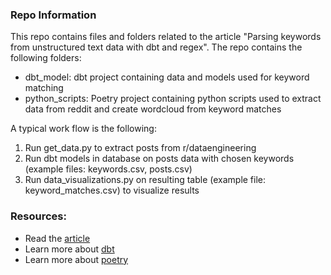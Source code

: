 ### Repo Information
This repo contains files and folders related to the article "Parsing keywords from unstructured text data with dbt and regex". The repo contains the following folders:
- dbt_model: dbt project containing data and models used for keyword matching
- python_scripts: Poetry project containing python scripts used to extract data from reddit and create wordcloud from keyword matches

A typical work flow is the following:
1. Run get_data.py to extract posts from r/dataengineering
2. Run dbt models in database on posts data with chosen keywords (example files: keywords.csv, posts.csv)
3. Run data_visualizations.py on resulting table (example file: keyword_matches.csv) to visualize results

### Resources:
- Read the [article]()
- Learn more about [dbt](https://docs.getdbt.com/docs/introduction)
- Learn more about [poetry](https://python-poetry.org/docs/)